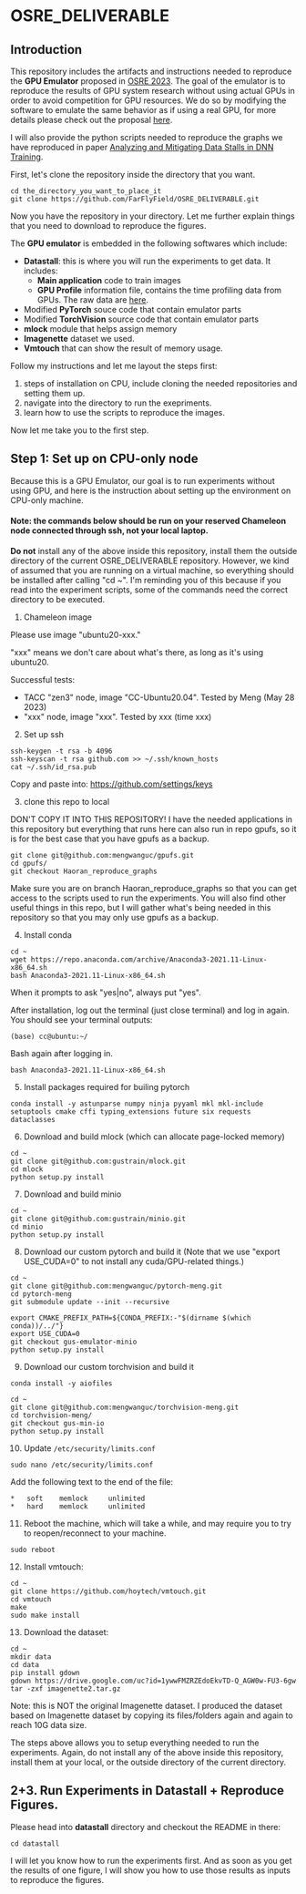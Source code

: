 # OSRE_DELIVERABLE
## Introduction
This repository includes the artifacts and instructions needed to reproduce the **GPU Emulator** proposed in [OSRE 2023](https://ucsc-ospo.github.io/project/osre23/utexas/gpuemulator/). The goal of the emulator is to reproduce the results of GPU system research without using actual GPUs in order to avoid competition for GPU resources. We do so by modifying the software to emulate the same behavior as if using a real GPU, for more details please check out the proposal [here](https://docs.google.com/document/d/1CcNbvbNAmY0XkV9ckjHnILdMh92h1wqLUYqpT6qIsZY/edit). 

I will also provide the python scripts needed to reproduce the graphs we have reproduced in paper [Analyzing and Mitigating Data Stalls in DNN Training](chrome-extension://efaidnbmnnnibpcajpcglclefindmkaj/https://vldb.org/pvldb/vol14/p771-mohan.pdf). 

First, let's clone the repository inside the directory that you want. 
```
cd the_directory_you_want_to_place_it
git clone https://github.com/FarFlyField/OSRE_DELIVERABLE.git
```
Now you have the repository in your directory. Let me further explain things that you need to download to reproduce the figures. 

The **GPU emulator** is embedded in the following softwares which include: 
* **Datastall**: this is where you will run the experiments to get data. It includes: 
  * **Main application** code to train images
  * **GPU Profile** information file, contains the time profiling data from GPUs. The raw data are [here](https://docs.google.com/spreadsheets/d/108u91potKYYNa4C_enAvwOuuOcTBwIL1ui_K8Cq1bUU/edit?usp=sharing).
* Modified **PyTorch** souce code that contain emulator parts
* Modified **TorchVision** source code that contain emulator parts
* **mlock** module that helps assign memory
* **Imagenette** dataset we used. 
* **Vmtouch** that can show the result of memory usage. 

Follow my instructions and let me layout the steps first: 
1.  steps of installation on CPU, include cloning the needed repositories and setting them up. 
2.  navigate into the directory to run the exepriments. 
3. learn how to use the scripts to reproduce the images. 

Now let me take you to the first step. 
## Step 1: Set up on CPU-only node
Because this is a GPU Emulator, our goal is to run experiments without using GPU, and here is the instruction about setting up the environment on CPU-only machine. 
#### Note: the commands below should be run on your reserved Chameleon node connected through ssh, not your local laptop.

**Do not** install any of the above inside this repository, install them the outside directory of the current OSRE_DELIVERABLE repository. However, we kind of assumed that you are running on a virtual machine, so everything should be installed after calling "cd ~". I'm reminding you of this because if you read into the experiment scripts, some of the commands need the correct directory to be executed. 

1. Chameleon image

Please use image "ubuntu20-xxx."

"xxx" means we don't care about what's there, as long as it's using ubuntu20.

Successful tests:
- TACC "zen3" node, image "CC-Ubuntu20.04". Tested by Meng (May 28 2023)
- "xxx" node, image "xxx". Tested by xxx (time xxx)

2. Set up ssh
```
ssh-keygen -t rsa -b 4096
ssh-keyscan -t rsa github.com >> ~/.ssh/known_hosts
cat ~/.ssh/id_rsa.pub
```

Copy and paste into: https://github.com/settings/keys

3. clone this repo to local

DON'T COPY IT INTO THIS REPOSITORY! I have the needed applications in this repository but everything that runs here can also run in repo gpufs, so it is for the best case that you have gpufs as a backup. 

```
git clone git@github.com:mengwanguc/gpufs.git
cd gpufs/
git checkout Haoran_reproduce_graphs
```
Make sure you are on branch Haoran_reproduce_graphs so that you can get access to the scripts used to run the experiments. You will also find other useful things in this repo, but I will gather what's being needed in this repository so that you may only use gpufs as a backup. 

4. Install conda

```
cd ~
wget https://repo.anaconda.com/archive/Anaconda3-2021.11-Linux-x86_64.sh
bash Anaconda3-2021.11-Linux-x86_64.sh
```

When it prompts to ask "yes|no", always put "yes".

After installation, log out the terminal (just close terminal) and log in again. You should see your terminal outputs:

```
(base) cc@ubuntu:~/
```
Bash again after logging in. 
```
bash Anaconda3-2021.11-Linux-x86_64.sh
```

5. Install packages required for builing pytorch

```
conda install -y astunparse numpy ninja pyyaml mkl mkl-include setuptools cmake cffi typing_extensions future six requests dataclasses
```


6. Download and build mlock (which can allocate page-locked memory)

```
cd ~
git clone git@github.com:gustrain/mlock.git
cd mlock
python setup.py install
```

7. Download and build minio

```
cd ~
git clone git@github.com:gustrain/minio.git
cd minio
python setup.py install
```



8. Download our custom pytorch and build it (Note that we use "export USE_CUDA=0" to not install any cuda/GPU-related things.)

```
cd ~
git clone git@github.com:mengwanguc/pytorch-meng.git
cd pytorch-meng
git submodule update --init --recursive

export CMAKE_PREFIX_PATH=${CONDA_PREFIX:-"$(dirname $(which conda))/../"}
export USE_CUDA=0
git checkout gus-emulator-minio
python setup.py install
```

9. Download our custom torchvision and build it

```
conda install -y aiofiles

cd ~
git clone git@github.com:mengwanguc/torchvision-meng.git
cd torchvision-meng/
git checkout gus-min-io
python setup.py install
```

10. Update `/etc/security/limits.conf`

```
sudo nano /etc/security/limits.conf
```

Add the following text to the end of the file:

```
*   soft    memlock     unlimited
*   hard    memlock     unlimited
```

11. Reboot the machine, which will take a while, and may require you to try to reopen/reconnect to your machine. 

```
sudo reboot
```

12. Install vmtouch:
```
cd ~
git clone https://github.com/hoytech/vmtouch.git
cd vmtouch
make
sudo make install
```
13. Download the dataset:
```
cd ~
mkdir data
cd data
pip install gdown
gdown https://drive.google.com/uc?id=1ywwFMZRZEdoEkvTD-Q_AGW0w-FU3-6gw
tar -zxf imagenette2.tar.gz
```
Note: this is NOT the original Imagenette dataset. I produced the dataset based on Imagenette dataset by copying its files/folders again and again to reach 10G data size.

The steps above allows you to setup everything needed to run the experiments. Again, do not install any of the above inside this repository, install them at your local, or the outside directory of the current directory. 

## 2+3. Run Experiments in Datastall + Reproduce Figures. 
Please head into **datastall** directory and checkout the README in there:
```
cd datastall
``` 
I will let you know how to run the experiments first. And as soon as you get the results of one figure, I will show you how to use those results as inputs to reproduce the figures. 
